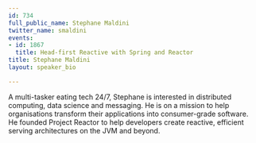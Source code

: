 ```yaml
---
id: 734
full_public_name: Stephane Maldini
twitter_name: smaldini
events:
- id: 1867
  title: Head-first Reactive with Spring and Reactor
title: Stephane Maldini
layout: speaker_bio

---
```

A multi-tasker eating tech 24/7, Stephane is interested in distributed computing, data science and messaging. He is on a mission to help organisations transform their applications into consumer-grade software. He founded Project Reactor to help developers create reactive, efficient serving architectures on the JVM and beyond.